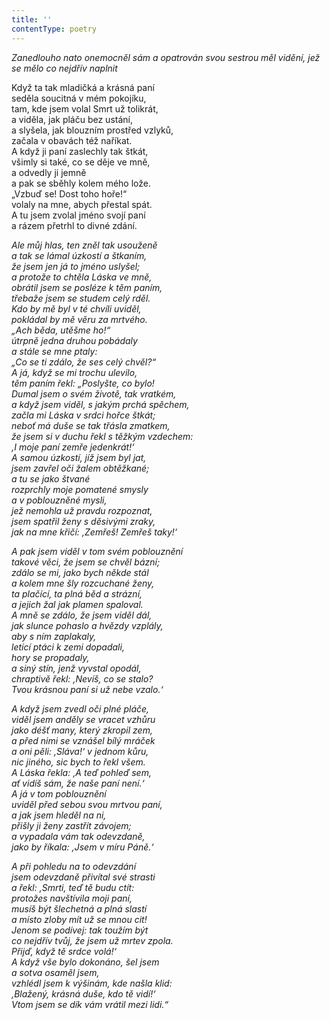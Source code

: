 ```yaml
---
title: ''
contentType: poetry
---
```


<section>

_Zanedlouho nato onemocněl sám a opatrován svou sestrou měl vidě­ní, jež se mělo co nejdřív naplnit_

</section>

<section>

Když ta tak mladičká a krásná paní  
seděla soucitná v mém pokojíku,  
tam, kde jsem volal Smrt už tolikrát,  
a viděla, jak pláču bez ustání,  
a slyšela, jak blouzním prostřed vzlyků,  
začala v obavách též naříkat.  
A když ji paní zaslechly tak štkát,  
všimly si také, co se děje ve mně,  
a odvedly ji jemně  
a pak se sběhly kolem mého lože.  
„Vzbuď se! Dost toho hoře!“  
volaly na mne, abych přestal spát.  
A tu jsem zvolal jméno svojí paní  
a rázem přetrhl to divné zdání.

_Ale můj hlas, ten zněl tak usouženě  
a tak se lámal úzkostí a štkaním,  
že jsem jen já to jméno uslyšel;  
a protože to chtěla Láska ve mně,  
obrátil jsem se posléze k těm paním,  
třebaže jsem se studem celý rděl.  
Kdo by mě byl v té chvíli uviděl,  
pokládal by mě věru za mrtvého.  
„Ach běda, utěšme ho!“  
útrpně jedna druhou pobádaly  
a stále se mne ptaly:  
„Co se ti zdálo, že ses celý chvěl?“  
A já, když se mi trochu ulevilo,  
těm paním řekl: „Poslyšte, co bylo!  
Dumal jsem o svém životě, tak vratkém,  
a když jsem viděl, s jakým prchá spěchem,  
začla mi Láska v srdci hořce štkát;  
neboť má duše se tak třásla zmatkem,  
že jsem si v duchu řekl s těžkým vzdechem:  
‚I moje paní zemře jedenkrát!‘  
A samou úzkostí, jíž jsem byl jat,  
jsem zavřel oči žalem obtěžkané;  
a tu se jako štvané  
rozprchly moje pomatené smysly  
a v poblouzněné mysli,  
jež nemohla už pravdu rozpoznat,  
jsem spatřil ženy s děsivými zraky,  
jak na mne křičí: ‚Zemřeš! Zemřeš taky!‘_

</section>

<section>

_A pak jsem viděl v tom svém poblouznění  
takové věci, že jsem se chvěl bázní;  
zdálo se mi, jako bych někde stál  
a kolem mne šly rozcuchané ženy,  
ta plačící, ta plná běd a strázní,  
a jejich žal jak plamen spaloval.  
A mně se zdálo, že jsem viděl dál,  
jak slunce pohaslo a hvězdy vzplály,  
aby s ním zaplakaly,  
letící ptáci k zemi dopadali,  
hory se propadaly,  
a siný stín, jenž vyvstal opodál,  
chraptivě řekl: ‚Nevíš, co se stalo?  
Tvou krásnou paní si už nebe vzalo.‘_

</section>

<section>

_A když jsem zvedl oči plné pláče,  
viděl jsem anděly se vracet vzhůru  
jako déšť many, který zkropil zem,  
a před nimi se vznášel bílý mráček  
a oni pěli: ,Sláva!‘ v jednom kůru,  
nic jiného, sic bych to řekl všem.  
A Láska řekla: ‚A teď pohleď sem,  
ať vidíš sám, že naše paní není.‘  
A já v tom poblouznění  
uviděl před sebou svou mrtvou paní,  
a jak jsem hleděl na ni,  
přišly ji ženy zastřít závojem;  
a vypadala vám tak odevzdaně,  
jako by říkala: ‚Jsem v míru Páně.‘_

</section>

<section>

_A při pohledu na to odevzdání  
jsem odevzdaně přivítal své strasti  
a řekl: ,Smrti, teď tě budu ctít:  
protožes navštívila moji paní,  
musíš být šlechetná a plná slastí  
a místo zloby mít už se mnou cit!  
Jenom se podívej: tak toužím být  
co nejdřív tvůj, že jsem už mrtev zpola.  
Přijď, když tě srdce volá!‘  
A když vše bylo dokonáno, šel jsem  
a sotva osaměl jsem,  
vzhlédl jsem k výšinám, kde našla klid:  
‚Blažený, krásná duše, kdo tě vidí!‘  
Vtom jsem se dík vám vrátil mezi lidi.“_

</section>
